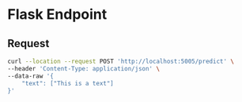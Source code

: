 # Flask Endpoint

## Request
```bash
curl --location --request POST 'http://localhost:5005/predict' \
--header 'Content-Type: application/json' \
--data-raw '{
    "text": ["This is a text"]
}'
```